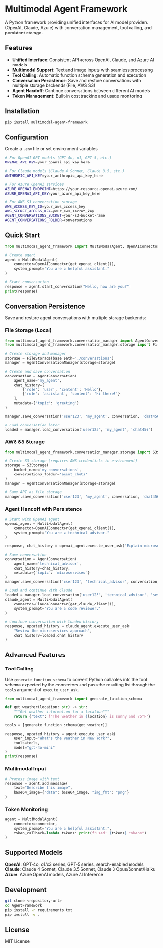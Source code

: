 # Multimodal Agent Framework

A Python framework providing unified interfaces for AI model providers (OpenAI, Claude, Azure) with conversation management, tool calling, and persistent storage.

## Features

- **Unified Interface**: Consistent API across OpenAI, Claude, and Azure AI models
- **Multimodal Support**: Text and image inputs with seamless processing
- **Tool Calling**: Automatic function schema generation and execution
- **Conversation Persistence**: Save and restore conversations with multiple storage backends (File, AWS S3)
- **Agent Handoff**: Continue conversations between different AI models
- **Token Management**: Built-in cost tracking and usage monitoring

## Installation

```bash
pip install multimodal-agent-framework
```

## Configuration

Create a `.env` file or set environment variables:

```bash
# For OpenAI GPT models (GPT-4o, o1, GPT-5, etc.)
OPENAI_API_KEY=your_openai_api_key_here

# For Claude models (Claude 4 Sonnet, Claude 3.5, etc.)
ANTHROPIC_API_KEY=your_anthropic_api_key_here

# For Azure OpenAI services
AZURE_OPENAI_ENDPOINT=https://your-resource.openai.azure.com/
AZURE_OPENAI_API_KEY=your_azure_api_key_here

# For AWS S3 conversation storage
AWS_ACCESS_KEY_ID=your_aws_access_key
AWS_SECRET_ACCESS_KEY=your_aws_secret_key
AGENT_CONVERSATIONS_BUCKET=your-s3-bucket-name
AGENT_CONVERSATIONS_FOLDER=conversations
```

## Quick Start

```python
from multimodal_agent_framework import MultiModalAgent, OpenAIConnector, get_openai_client

# Create agent
agent = MultiModalAgent(
    connector=OpenAIConnector(get_openai_client()),
    system_prompt="You are a helpful assistant."
)

# Start conversation
response = agent.start_conversation("Hello, how are you?")
print(response)
```

## Conversation Persistence

Save and restore agent conversations with multiple storage backends:

### File Storage (Local)
```python
from multimodal_agent_framework.conversation_manager import AgentConversationManager, AgentConversation
from multimodal_agent_framework.conversation_manager.storage import FileStorage

# Create storage and manager
storage = FileStorage(base_path='./conversations')
manager = AgentConversationManager(storage=storage)

# Create and save conversation
conversation = AgentConversation(
    agent_name='my_agent',
    chat_history=[
        {'role': 'user', 'content': 'Hello'},
        {'role': 'assistant', 'content': 'Hi there!'}
    ],
    metadata={'topic': 'greeting'}
)

manager.save_conversation('user123', 'my_agent', conversation, 'chat456')

# Load conversation later
loaded = manager.load_conversation('user123', 'my_agent', 'chat456')
```

### AWS S3 Storage
```python
from multimodal_agent_framework.conversation_manager.storage import S3Storage

# Create S3 storage (requires AWS credentials in environment)
storage = S3Storage(
    bucket_name='my-conversations',
    conversations_folder='agent_chats'
)
manager = AgentConversationManager(storage=storage)

# Same API as file storage
manager.save_conversation('user123', 'my_agent', conversation, 'chat456')
```

### Agent Handoff with Persistence
```python
# Start with OpenAI agent
openai_agent = MultiModalAgent(
    connector=OpenAIConnector(get_openai_client()),
    system_prompt="You are a technical advisor."
)

response, chat_history = openai_agent.execute_user_ask("Explain microservices")

# Save conversation
conversation = AgentConversation(
    agent_name='technical_advisor',
    chat_history=chat_history,
    metadata={'topic': 'microservices'}
)
manager.save_conversation('user123', 'technical_advisor', conversation, 'session1')

# Load and continue with Claude
loaded = manager.load_conversation('user123', 'technical_advisor', 'session1')
claude_agent = MultiModalAgent(
    connector=ClaudeConnector(get_claude_client()),
    system_prompt="You are a code reviewer."
)

# Continue conversation with loaded history
response, updated_history = claude_agent.execute_user_ask(
    "Review the microservices approach",
    chat_history=loaded.chat_history
)
```

## Advanced Features

### Tool Calling
Use `generate_function_schema` to convert Python callables into the tool schema expected by the connectors and pass the resulting list through the `tools` argument of `execute_user_ask`.
```python
from multimodal_agent_framework import generate_function_schema

def get_weather(location: str) -> str:
    """Get weather information for a location"""
    return {"text": f"The weather in {location} is sunny and 75°F"}

tools = [generate_function_schema(get_weather)]

response, updated_history = agent.execute_user_ask(
    user_input="What's the weather in New York?",
    tools=tools,
    model="gpt-4o-mini"
)
print(response)
```

### Multimodal Input
```python
# Process image with text
response = agent.add_message(
    text="Describe this image",
    base64_image={"data": base64_image, "img_fmt": "png"}
)
```

### Token Monitoring
```python
agent = MultiModalAgent(
    connector=connector,
    system_prompt="You are a helpful assistant.",
    token_callback=lambda tokens: print(f"Used: {tokens} tokens")
)
```

## Supported Models

**OpenAI**: GPT-4o, o1/o3 series, GPT-5 series, search-enabled models
**Claude**: Claude 4 Sonnet, Claude 3.5 Sonnet, Claude 3 Opus/Sonnet/Haiku
**Azure**: Azure OpenAI models, Azure AI Inference

## Development

```bash
git clone <repository-url>
cd AgentFramework
pip install -r requirements.txt
pip install -e .
```

## License

MIT License
